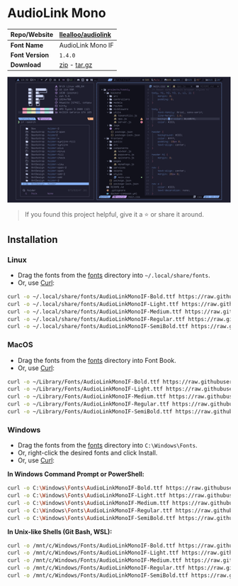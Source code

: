 <!-- SHORTCUT REFERENCE LINKS -->

[zip]: https://github.com/iconicFonts/if/releases/download/v1.1.0/AudioLink_Mono.zip
[tar]: https://github.com/iconicFonts/if/releases/download/v1.1.0/AudioLink_Mono.tar.gz
[url]: https://github.com/llealloo/audiolink

# AudioLink Mono

| Repo/Website     | [llealloo/audiolink][url]  |
| :--------------- | :------------------------- |
| **Font Name**    | AudioLink Mono IF          |
| **Font Version** | `1.4.0`                    |
| **Download**     | [zip][zip] - [tar.gz][tar] |

![Font preview](preview.png)

> If you found this project helpful, give it a :star: or share it around.

## Installation

### Linux

- Drag the fonts from the [fonts](fonts) directory into `~/.local/share/fonts`.
- Or, use [Curl](https://github.com/curl/curl):

```sh
curl -o ~/.local/share/fonts/AudioLinkMonoIF-Bold.ttf https://raw.githubusercontent.com/iconicFonts/if/main/fonts/patched/AudioLink_Mono/fonts/AudioLinkMonoIF-Bold.ttf
curl -o ~/.local/share/fonts/AudioLinkMonoIF-Light.ttf https://raw.githubusercontent.com/iconicFonts/if/main/fonts/patched/AudioLink_Mono/fonts/AudioLinkMonoIF-Light.ttf
curl -o ~/.local/share/fonts/AudioLinkMonoIF-Medium.ttf https://raw.githubusercontent.com/iconicFonts/if/main/fonts/patched/AudioLink_Mono/fonts/AudioLinkMonoIF-Medium.ttf
curl -o ~/.local/share/fonts/AudioLinkMonoIF-Regular.ttf https://raw.githubusercontent.com/iconicFonts/if/main/fonts/patched/AudioLink_Mono/fonts/AudioLinkMonoIF-Regular.ttf
curl -o ~/.local/share/fonts/AudioLinkMonoIF-SemiBold.ttf https://raw.githubusercontent.com/iconicFonts/if/main/fonts/patched/AudioLink_Mono/fonts/AudioLinkMonoIF-SemiBold.ttf
```

### MacOS

- Drag the fonts from the [fonts](fonts) directory into Font Book.
- Or, use [Curl](https://github.com/curl/curl):

```sh
curl -o ~/Library/Fonts/AudioLinkMonoIF-Bold.ttf https://raw.githubusercontent.com/iconicFonts/if/main/fonts/patched/AudioLink_Mono/fonts/AudioLinkMonoIF-Bold.ttf
curl -o ~/Library/Fonts/AudioLinkMonoIF-Light.ttf https://raw.githubusercontent.com/iconicFonts/if/main/fonts/patched/AudioLink_Mono/fonts/AudioLinkMonoIF-Light.ttf
curl -o ~/Library/Fonts/AudioLinkMonoIF-Medium.ttf https://raw.githubusercontent.com/iconicFonts/if/main/fonts/patched/AudioLink_Mono/fonts/AudioLinkMonoIF-Medium.ttf
curl -o ~/Library/Fonts/AudioLinkMonoIF-Regular.ttf https://raw.githubusercontent.com/iconicFonts/if/main/fonts/patched/AudioLink_Mono/fonts/AudioLinkMonoIF-Regular.ttf
curl -o ~/Library/Fonts/AudioLinkMonoIF-SemiBold.ttf https://raw.githubusercontent.com/iconicFonts/if/main/fonts/patched/AudioLink_Mono/fonts/AudioLinkMonoIF-SemiBold.ttf
```

### Windows

- Drag the fonts from the [fonts](fonts) directory into `C:\Windows\Fonts`.
- Or, right-click the desired fonts and click Install.
- Or, use [Curl](https://github.com/curl/curl):

**In Windows Command Prompt or PowerShell:**

```sh
curl -o C:\Windows\Fonts\AudioLinkMonoIF-Bold.ttf https://raw.githubusercontent.com/iconicFonts/if/main/fonts/patched/AudioLink_Mono/fonts/AudioLinkMonoIF-Bold.ttf
curl -o C:\Windows\Fonts\AudioLinkMonoIF-Light.ttf https://raw.githubusercontent.com/iconicFonts/if/main/fonts/patched/AudioLink_Mono/fonts/AudioLinkMonoIF-Light.ttf
curl -o C:\Windows\Fonts\AudioLinkMonoIF-Medium.ttf https://raw.githubusercontent.com/iconicFonts/if/main/fonts/patched/AudioLink_Mono/fonts/AudioLinkMonoIF-Medium.ttf
curl -o C:\Windows\Fonts\AudioLinkMonoIF-Regular.ttf https://raw.githubusercontent.com/iconicFonts/if/main/fonts/patched/AudioLink_Mono/fonts/AudioLinkMonoIF-Regular.ttf
curl -o C:\Windows\Fonts\AudioLinkMonoIF-SemiBold.ttf https://raw.githubusercontent.com/iconicFonts/if/main/fonts/patched/AudioLink_Mono/fonts/AudioLinkMonoIF-SemiBold.ttf
```

**In Unix-like Shells (Git Bash, WSL):**

```sh
curl -o /mnt/c/Windows/Fonts/AudioLinkMonoIF-Bold.ttf https://raw.githubusercontent.com/iconicFonts/if/main/fonts/patched/AudioLink_Mono/fonts/AudioLinkMonoIF-Bold.ttf
curl -o /mnt/c/Windows/Fonts/AudioLinkMonoIF-Light.ttf https://raw.githubusercontent.com/iconicFonts/if/main/fonts/patched/AudioLink_Mono/fonts/AudioLinkMonoIF-Light.ttf
curl -o /mnt/c/Windows/Fonts/AudioLinkMonoIF-Medium.ttf https://raw.githubusercontent.com/iconicFonts/if/main/fonts/patched/AudioLink_Mono/fonts/AudioLinkMonoIF-Medium.ttf
curl -o /mnt/c/Windows/Fonts/AudioLinkMonoIF-Regular.ttf https://raw.githubusercontent.com/iconicFonts/if/main/fonts/patched/AudioLink_Mono/fonts/AudioLinkMonoIF-Regular.ttf
curl -o /mnt/c/Windows/Fonts/AudioLinkMonoIF-SemiBold.ttf https://raw.githubusercontent.com/iconicFonts/if/main/fonts/patched/AudioLink_Mono/fonts/AudioLinkMonoIF-SemiBold.ttf
```
